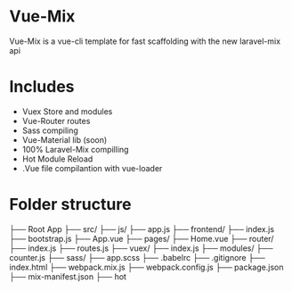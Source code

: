 # Vue-Mix

Vue-Mix is a vue-cli template for fast scaffolding with the new laravel-mix api

# Includes
- Vuex Store and modules
- Vue-Router routes
- Sass compiling
- Vue-Material lib (soon)
- 100% Laravel-Mix compilling
- Hot Module Reload
- .Vue file compilantion with vue-loader

# Folder structure

├── Root App
    ├── src/
        ├── js/
            ├── app.js
            ├── frontend/
                ├── index.js
                ├── bootstrap.js
                ├── App.vue
                ├── pages/
                    ├── Home.vue
                ├── router/
                    ├── index.js
                    ├── routes.js
                ├── vuex/
                    ├── index.js
                    ├── modules/
                        ├── counter.js
        ├── sass/
            ├── app.scss
    ├── .babelrc
    ├── .gitignore
    ├── index.html
    ├── webpack.mix.js
    ├── webpack.config.js
    ├── package.json
    ├── mix-manifest.json
    ├── hot
